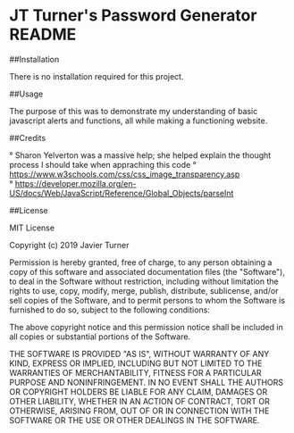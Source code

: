 # JT Turner's Password Generator README


##Installation

There is no installation required for this project.


##Usage

The purpose of this was to demonstrate my understanding of basic javascript alerts and functions, all while making a functioning website.


##Credits

° Sharon Yelverton was a massive help; she helped explain the thought process I should take when appraching this code
° https://www.w3schools.com/css/css_image_transparency.asp
° https://developer.mozilla.org/en-US/docs/Web/JavaScript/Reference/Global_Objects/parseInt



##License

MIT License

Copyright (c) 2019 Javier Turner

Permission is hereby granted, free of charge, to any person obtaining a copy
of this software and associated documentation files (the "Software"), to deal
in the Software without restriction, including without limitation the rights
to use, copy, modify, merge, publish, distribute, sublicense, and/or sell
copies of the Software, and to permit persons to whom the Software is
furnished to do so, subject to the following conditions:

The above copyright notice and this permission notice shall be included in all
copies or substantial portions of the Software.

THE SOFTWARE IS PROVIDED "AS IS", WITHOUT WARRANTY OF ANY KIND, EXPRESS OR
IMPLIED, INCLUDING BUT NOT LIMITED TO THE WARRANTIES OF MERCHANTABILITY,
FITNESS FOR A PARTICULAR PURPOSE AND NONINFRINGEMENT. IN NO EVENT SHALL THE
AUTHORS OR COPYRIGHT HOLDERS BE LIABLE FOR ANY CLAIM, DAMAGES OR OTHER
LIABILITY, WHETHER IN AN ACTION OF CONTRACT, TORT OR OTHERWISE, ARISING FROM,
OUT OF OR IN CONNECTION WITH THE SOFTWARE OR THE USE OR OTHER DEALINGS IN THE
SOFTWARE.